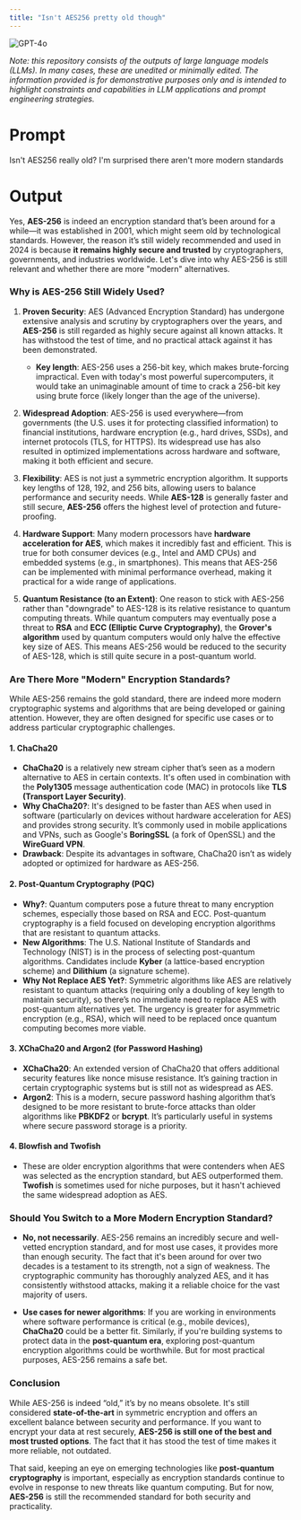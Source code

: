 ```yaml
---
title: "Isn't AES256 pretty old though"
---
```

![GPT-4o](https://img.shields.io/badge/GPT--4o-3333FF?style=for-the-badge&logo=openai&logoColor=white)



*Note: this repository consists of the outputs of large language models (LLMs). In many cases, these are unedited or minimally edited. The information provided is for demonstrative purposes only and is intended to highlight constraints and capabilities in LLM applications and prompt engineering strategies.*


# Prompt

Isn't AES256 really old? I'm surprised there aren't more modern standards

# Output
Yes, **AES-256** is indeed an encryption standard that’s been around for a while—it was established in 2001, which might seem old by technological standards. However, the reason it’s still widely recommended and used in 2024 is because **it remains highly secure and trusted** by cryptographers, governments, and industries worldwide. Let's dive into why AES-256 is still relevant and whether there are more "modern" alternatives.

### Why is AES-256 Still Widely Used?
1. **Proven Security**: AES (Advanced Encryption Standard) has undergone extensive analysis and scrutiny by cryptographers over the years, and **AES-256** is still regarded as highly secure against all known attacks. It has withstood the test of time, and no practical attack against it has been demonstrated.
   - **Key length**: AES-256 uses a 256-bit key, which makes brute-forcing impractical. Even with today's most powerful supercomputers, it would take an unimaginable amount of time to crack a 256-bit key using brute force (likely longer than the age of the universe).
   
2. **Widespread Adoption**: AES-256 is used everywhere—from governments (the U.S. uses it for protecting classified information) to financial institutions, hardware encryption (e.g., hard drives, SSDs), and internet protocols (TLS, for HTTPS). Its widespread use has also resulted in optimized implementations across hardware and software, making it both efficient and secure.

3. **Flexibility**: AES is not just a symmetric encryption algorithm. It supports key lengths of 128, 192, and 256 bits, allowing users to balance performance and security needs. While **AES-128** is generally faster and still secure, **AES-256** offers the highest level of protection and future-proofing.

4. **Hardware Support**: Many modern processors have **hardware acceleration for AES**, which makes it incredibly fast and efficient. This is true for both consumer devices (e.g., Intel and AMD CPUs) and embedded systems (e.g., in smartphones). This means that AES-256 can be implemented with minimal performance overhead, making it practical for a wide range of applications.

5. **Quantum Resistance (to an Extent)**: One reason to stick with AES-256 rather than "downgrade" to AES-128 is its relative resistance to quantum computing threats. While quantum computers may eventually pose a threat to **RSA** and **ECC (Elliptic Curve Cryptography)**, the **Grover's algorithm** used by quantum computers would only halve the effective key size of AES. This means AES-256 would be reduced to the security of AES-128, which is still quite secure in a post-quantum world.

### Are There More "Modern" Encryption Standards?
While AES-256 remains the gold standard, there are indeed more modern cryptographic systems and algorithms that are being developed or gaining attention. However, they are often designed for specific use cases or to address particular cryptographic challenges.

#### 1. **ChaCha20**
   - **ChaCha20** is a relatively new stream cipher that’s seen as a modern alternative to AES in certain contexts. It's often used in combination with the **Poly1305** message authentication code (MAC) in protocols like **TLS (Transport Layer Security)**.
   - **Why ChaCha20?**: It's designed to be faster than AES when used in software (particularly on devices without hardware acceleration for AES) and provides strong security. It’s commonly used in mobile applications and VPNs, such as Google's **BoringSSL** (a fork of OpenSSL) and the **WireGuard VPN**.
   - **Drawback**: Despite its advantages in software, ChaCha20 isn’t as widely adopted or optimized for hardware as AES-256.

#### 2. **Post-Quantum Cryptography (PQC)**
   - **Why?**: Quantum computers pose a future threat to many encryption schemes, especially those based on RSA and ECC. Post-quantum cryptography is a field focused on developing encryption algorithms that are resistant to quantum attacks.
   - **New Algorithms**: The U.S. National Institute of Standards and Technology (NIST) is in the process of selecting post-quantum algorithms. Candidates include **Kyber** (a lattice-based encryption scheme) and **Dilithium** (a signature scheme).
   - **Why Not Replace AES Yet?**: Symmetric algorithms like AES are relatively resistant to quantum attacks (requiring only a doubling of key length to maintain security), so there’s no immediate need to replace AES with post-quantum alternatives yet. The urgency is greater for asymmetric encryption (e.g., RSA), which will need to be replaced once quantum computing becomes more viable.

#### 3. **XChaCha20 and Argon2 (for Password Hashing)**
   - **XChaCha20**: An extended version of ChaCha20 that offers additional security features like nonce misuse resistance. It’s gaining traction in certain cryptographic systems but is still not as widespread as AES.
   - **Argon2**: This is a modern, secure password hashing algorithm that’s designed to be more resistant to brute-force attacks than older algorithms like **PBKDF2** or **bcrypt**. It’s particularly useful in systems where secure password storage is a priority.

#### 4. **Blowfish and Twofish**
   - These are older encryption algorithms that were contenders when AES was selected as the encryption standard, but AES outperformed them. **Twofish** is sometimes used for niche purposes, but it hasn't achieved the same widespread adoption as AES.

### Should You Switch to a More Modern Encryption Standard?
- **No, not necessarily**. AES-256 remains an incredibly secure and well-vetted encryption standard, and for most use cases, it provides more than enough security. The fact that it's been around for over two decades is a testament to its strength, not a sign of weakness. The cryptographic community has thoroughly analyzed AES, and it has consistently withstood attacks, making it a reliable choice for the vast majority of users.
  
- **Use cases for newer algorithms**: If you are working in environments where software performance is critical (e.g., mobile devices), **ChaCha20** could be a better fit. Similarly, if you're building systems to protect data in the **post-quantum era**, exploring post-quantum encryption algorithms could be worthwhile. But for most practical purposes, AES-256 remains a safe bet.

### Conclusion
While AES-256 is indeed “old,” it’s by no means obsolete. It's still considered **state-of-the-art** in symmetric encryption and offers an excellent balance between security and performance. If you want to encrypt your data at rest securely, **AES-256 is still one of the best and most trusted options**. The fact that it has stood the test of time makes it more reliable, not outdated. 

That said, keeping an eye on emerging technologies like **post-quantum cryptography** is important, especially as encryption standards continue to evolve in response to new threats like quantum computing. But for now, **AES-256** is still the recommended standard for both security and practicality.